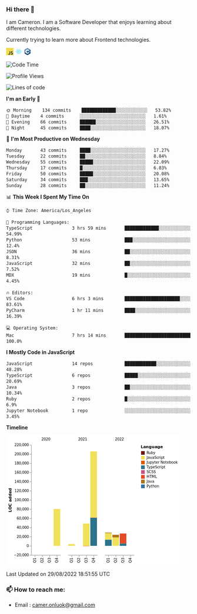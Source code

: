 ### Hi there 👋

I am Cameron. I am a Software Developer that enjoys learning about different technologies.

Currently trying to learn more about Frontend technologies.


<code><img height="20" src="https://raw.githubusercontent.com/github/explore/80688e429a7d4ef2fca1e82350fe8e3517d3494d/topics/javascript/javascript.png"></code>
<code><img height="20" src="https://raw.githubusercontent.com/github/explore/80688e429a7d4ef2fca1e82350fe8e3517d3494d/topics/react/react.png"></code>
<code><img height="20" src="https://raw.githubusercontent.com/github/explore/80688e429a7d4ef2fca1e82350fe8e3517d3494d/topics/cpp/cpp.png"></code>



<!--START_SECTION:waka-->
![Code Time](http://img.shields.io/badge/Code%20Time-498%20hrs%205%20mins-blue)

![Profile Views](http://img.shields.io/badge/Profile%20Views-24-blue)

![Lines of code](https://img.shields.io/badge/From%20Hello%20World%20I%27ve%20Written-418%20Thousand%20lines%20of%20code-blue)

**I'm an Early 🐤** 

```text
🌞 Morning    134 commits    █████████████░░░░░░░░░░░░   53.82% 
🌆 Daytime    4 commits      ░░░░░░░░░░░░░░░░░░░░░░░░░   1.61% 
🌃 Evening    66 commits     ██████░░░░░░░░░░░░░░░░░░░   26.51% 
🌙 Night      45 commits     ████░░░░░░░░░░░░░░░░░░░░░   18.07%

```
📅 **I'm Most Productive on Wednesday** 

```text
Monday       43 commits     ████░░░░░░░░░░░░░░░░░░░░░   17.27% 
Tuesday      22 commits     ██░░░░░░░░░░░░░░░░░░░░░░░   8.84% 
Wednesday    55 commits     █████░░░░░░░░░░░░░░░░░░░░   22.09% 
Thursday     17 commits     █░░░░░░░░░░░░░░░░░░░░░░░░   6.83% 
Friday       50 commits     █████░░░░░░░░░░░░░░░░░░░░   20.08% 
Saturday     34 commits     ███░░░░░░░░░░░░░░░░░░░░░░   13.65% 
Sunday       28 commits     ██░░░░░░░░░░░░░░░░░░░░░░░   11.24%

```


📊 **This Week I Spent My Time On** 

```text
⌚︎ Time Zone: America/Los_Angeles

💬 Programming Languages: 
TypeScript               3 hrs 59 mins       █████████████░░░░░░░░░░░░   54.99% 
Python                   53 mins             ███░░░░░░░░░░░░░░░░░░░░░░   12.4% 
JSON                     36 mins             ██░░░░░░░░░░░░░░░░░░░░░░░   8.31% 
JavaScript               32 mins             ██░░░░░░░░░░░░░░░░░░░░░░░   7.52% 
MDX                      19 mins             █░░░░░░░░░░░░░░░░░░░░░░░░   4.45%

🔥 Editors: 
VS Code                  6 hrs 3 mins        █████████████████████░░░░   83.61% 
PyCharm                  1 hr 11 mins        ████░░░░░░░░░░░░░░░░░░░░░   16.39%

💻 Operating System: 
Mac                      7 hrs 14 mins       █████████████████████████   100.0%

```

**I Mostly Code in JavaScript** 

```text
JavaScript               14 repos            ████████████░░░░░░░░░░░░░   48.28% 
TypeScript               6 repos             █████░░░░░░░░░░░░░░░░░░░░   20.69% 
Java                     3 repos             ██░░░░░░░░░░░░░░░░░░░░░░░   10.34% 
Ruby                     2 repos             █░░░░░░░░░░░░░░░░░░░░░░░░   6.9% 
Jupyter Notebook         1 repo              ░░░░░░░░░░░░░░░░░░░░░░░░░   3.45%

```


**Timeline**

![Chart not found](https://raw.githubusercontent.com/camer0nluo/camer0nluo/main/charts/bar_graph.png) 


 Last Updated on 29/08/2022 18:51:55 UTC
<!--END_SECTION:waka-->

### 📫 How to reach me:
- Email : camer.onluok@gmail.com
